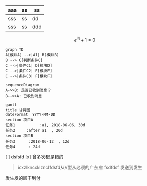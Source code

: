 
| aaa |ss  | ss |
| --- | --- | --- |
|  sss| ss |  dd|
|  sss|ss  |  ddd|

```math
e^{i\pi} + 1 = 0
```

```mermaid
graph TD
A[模块A] -->|A1| B(模块B)
B --> C{判断条件C}
C -->|条件C1| D[模块D]
C -->|条件C2| E[模块E]
C -->|条件C3| F[模块F]
```
```mermaid
sequenceDiagram
A->>B: 是否已收到消息？
B-->>A: 已收到消息
```
```mermaid
gantt
title 甘特图
dateFormat  YYYY-MM-DD
section 项目A
任务1           :a1, 2018-06-06, 30d
任务2     :after a1  , 20d
section 项目B
任务3      :2018-06-12  , 12d
任务4      : 24d
```

[ ] dsfsfd
[x] 曾多次都是错的

>icxzlkncxklznclfdsfd从V型从必须的广东省
>fsdfdsf 发送到发生

发生发的顺丰到付
